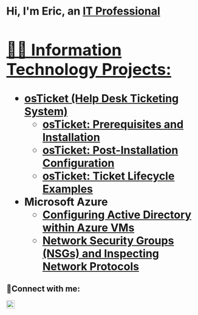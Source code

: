 <h1>Hi, I'm Eric, an <a href="https://www.linkedin.com/in/eric-mhart/">IT Professional
  
  

<h2>👨‍💻 Information Technology Projects:</h2>

- <b>osTicket (Help Desk Ticketing System)</b>
  - [osTicket: Prerequisites and Installation](https://github.com/ericmhart/osticket-prereqs)
  - [osTicket: Post-Installation Configuration](https://github.com/ericmhart/post-install-config)
  - [osTicket: Ticket Lifecycle Examples](https://github.com/ericmhart/ticket-lifecycle)
- <b>Microsoft Azure</b>
  - [Configuring Active Directory within Azure VMs](https://github.com/ericmhart/configure-ad)
  - [Network Security Groups (NSGs) and Inspecting Network Protocols](https://github.com/ericmhart/azure-network-protocols)

<h2>🤳Connect with me:</h2>

[<img align="left" alt="Josh | LinkedIn" width="22px" src="https://cdn.jsdelivr.net/npm/simple-icons@v3/icons/linkedin.svg" />][linkedin]

[linkedin]: https://www.linkedin.com/in/eric-mhart/
